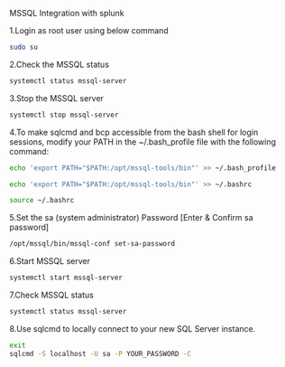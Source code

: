 MSSQL Integration with splunk

1.Login as root user using below command

```bash
sudo su
```

2.Check the MSSQL status

```bash 
systemctl status mssql-server
```

3.Stop the MSSQL server

```bash 
systemctl stop mssql-server
```

4.To make sqlcmd and bcp accessible from the bash shell for login sessions, modify your PATH in the ~/.bash_profile file with the following command:

```bash 
echo 'export PATH="$PATH:/opt/mssql-tools/bin"' >> ~/.bash_profile
```

```bash 
echo 'export PATH="$PATH:/opt/mssql-tools/bin"' >> ~/.bashrc
```

```bash 
source ~/.bashrc
```

5.Set the sa (system administrator) Password [Enter & Confirm sa password]

```bash 
/opt/mssql/bin/mssql-conf set-sa-password
```

6.Start MSSQL server

```bash 
systemctl start mssql-server
```

7.Check MSSQL status

```bash 
systemctl status mssql-server
```

8.Use sqlcmd to locally connect to your new SQL Server instance.

```bash
exit
sqlcmd -S localhost -U sa -P YOUR_PASSWORD -C
```
